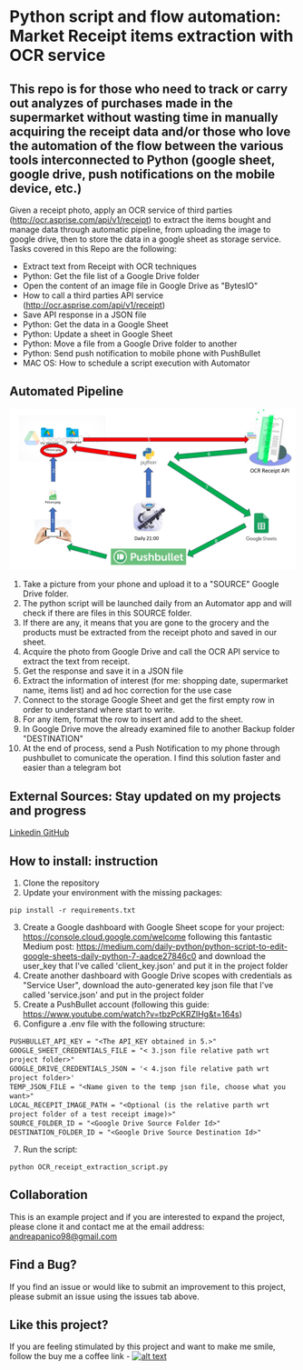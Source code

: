 # Python script and flow automation: Market Receipt items extraction with OCR service

## This repo is for those who need to track or carry out analyzes of purchases made in the supermarket without wasting time in manually acquiring the receipt data and/or those who love the automation of the flow between the various tools interconnected to Python (google sheet, google drive, push notifications on the mobile device, etc.)

Given a receipt photo, apply an OCR service of third parties (http://ocr.asprise.com/api/v1/receipt) to extract the items bought and manage data through automatic pipeline, from uploading the image to google drive, then to store the data in a google sheet as storage service. <br> Tasks covered in this Repo are the following:

* Extract text from Receipt with OCR techniques
* Python: Get the file list of a Google Drive folder
* Open the content of an image file in Google Drive as "BytesIO"
* How to call a third parties API service (http://ocr.asprise.com/api/v1/receipt)
* Save API response in a JSON file
* Python: Get the data in a Google Sheet
* Python: Update a sheet in Google Sheet
* Python: Move a file from a Google Drive folder to another
* Python: Send push notification to mobile phone with PushBullet
* MAC OS: How to schedule a script execution with Automator

## Automated Pipeline

![alt text](https://github.com/andreapanico10/OCR_receipt/blob/main/pipeline_page-0001.jpg)

1. Take a picture from your phone and upload it to a "SOURCE" Google Drive folder.
2. The python script will be launched daily from an Automator app and will check if there are files in this SOURCE folder. 
3. If there are any, it means that you are gone to the grocery and the products must be extracted from the receipt photo and saved in our sheet.
4. Acquire the photo from Google Drive and call the OCR API service to extract the text from receipt.
5. Get the response and save it in a JSON file
6. Extract the information of interest (for me: shopping date, supermarket name, items list) and ad hoc correction for the use case
7. Connect to the storage Google Sheet and get the first empty row in order to understand where start to write.  
8. For any item, format the row to insert and add to the sheet.
9. In Google Drive move the already examined file to another Backup folder "DESTINATION" 
10. At the end of process, send a Push Notification to my phone through pushbullet to comunicate the operation. I find this solution faster and easier than a telegram bot
 

## External Sources: Stay updated on my projects and progress

<a href="https://www.linkedin.com/in/andrea-panico-252718201/">
Linkedin
</a>
<a href="https://github.com/andreapanico10">
GitHub
</a>

## How to install: instruction
1. Clone the repository
2. Update your environment with the missing packages: 
```
pip install -r requirements.txt
```
3. Create a Google dashboard with Google Sheet scope for your project: https://console.cloud.google.com/welcome following this fantastic Medium post: https://medium.com/daily-python/python-script-to-edit-google-sheets-daily-python-7-aadce27846c0 and download the user_key that I've called 'client_key.json' and put it in the project folder
4. Create another dashboard with Google Drive scopes with credentials as "Service User", download the auto-generated key json file that I've called 'service.json' and put in the project folder
5. Create a PushBullet account (following this guide: https://www.youtube.com/watch?v=tbzPcKRZlHg&t=164s)
6. Configure a .env file with the following structure:
```
PUSHBULLET_API_KEY = "<The API_KEY obtained in 5.>"
GOOGLE_SHEET_CREDENTIALS_FILE = "< 3.json file relative path wrt project folder>"
GOOGLE_DRIVE_CREDENTIALS_JSON = '< 4.json file relative path wrt project folder>'
TEMP_JSON_FILE = "<Name given to the temp json file, choose what you want>"
LOCAL_RECEPIT_IMAGE_PATH = "<Optional (is the relative parth wrt project folder of a test receipt image)>"
SOURCE_FOLDER_ID = "<Google Drive Source Folder Id>"
DESTINATION_FOLDER_ID = "<Google Drive Source Destination Id>" 
```
7. Run the script: 
```
python OCR_receipt_extraction_script.py 
```


## Collaboration 

This is an example project and if you are interested to expand the project, please clone it and contact me at the email address: andreapanico98@gmail.com

## Find a Bug?

If you find an issue or would like to submit an improvement to this project, please submit an issue using the issues tab above.

## Like this project?

If you are feeling stimulated by this project and want to make me smile, follow the buy me a coffee link - [![alt text](https://miro.medium.com/v2/resize:fit:1400/1*VJdus0nKuy1uNoByh5BN3w.png)](https://www.buymeacoffee.com/andreapynico)
